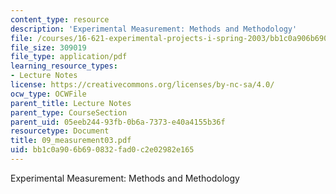 ```yaml
---
content_type: resource
description: 'Experimental Measurement: Methods and Methodology'
file: /courses/16-621-experimental-projects-i-spring-2003/bb1c0a906b690832fad0c2e02982e165_09_measurement03.pdf
file_size: 309019
file_type: application/pdf
learning_resource_types:
- Lecture Notes
license: https://creativecommons.org/licenses/by-nc-sa/4.0/
ocw_type: OCWFile
parent_title: Lecture Notes
parent_type: CourseSection
parent_uid: 05eeb244-93fb-0b6a-7373-e40a4155b36f
resourcetype: Document
title: 09_measurement03.pdf
uid: bb1c0a90-6b69-0832-fad0-c2e02982e165
---
```

Experimental Measurement: Methods and Methodology